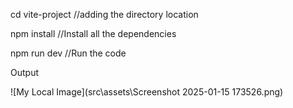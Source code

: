 cd vite-project //adding the directory location

npm install  //Install all the dependencies

npm run dev  //Run the code

Output

![My Local Image](src\assets\Screenshot 2025-01-15 173526.png)


